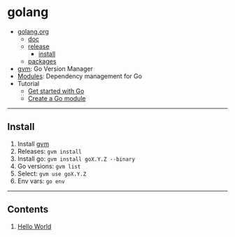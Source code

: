 # golang

- [golang.org](https://golang.org/)
  - [doc](https://golang.org/doc/)
  - [release](https://golang.org/dl/)
    - [install](https://golang.org/doc/install)
  - [packages](https://golang.org/pkg/)
- [gvm](https://github.com/moovweb/gvm): Go Version Manager
- [Modules](https://golang.org/ref/mod): Dependency management for Go
- Tutorial
  - [Get started with Go](https://golang.org/doc/tutorial/getting-started)
  - [Create a Go module](https://golang.org/doc/tutorial/create-module)

---

## Install

1. Install [gvm](https://github.com/moovweb/gvm)
1. Releases: `gvm install`
1. Install go: `gvm install goX.Y.Z --binary`
1. Go versions: `gvm list`
1. Select: `gvm use goX.Y.Z`
1. Env vars: `go env`

---

## Contents

1. [Hello World](docs/hello.world.md)
